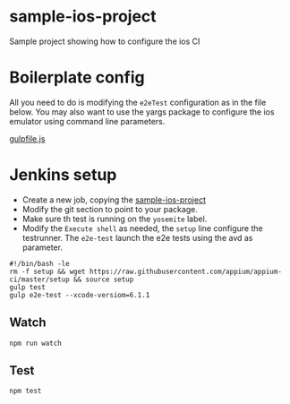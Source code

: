 sample-ios-project
===================

Sample project showing how to configure the ios CI

# Boilerplate config

All you need to do is modifying the `e2eTest` configuration as in the file below. You may also want
to use the yargs package to configure the ios emulator using command line parameters.

[gulpfile.js](https://github.com/appium/appium-ci/blob/master/sample-ios-project/gulpfile.js)

# Jenkins setup

- Create a new job, copying the [sample-ios-project](https://team-appium.ci.cloudbees.com/view/Appium%20Libs/job/sample-ios-project/)
- Modify the git section to point to your package.
- Make sure th test is running on the `yosemite` label.
- Modify the `Execute shell` as needed, the `setup` line configure the testrunner. The `e2e-test` launch the e2e tests using the avd as parameter.

```
#!/bin/bash -le
rm -f setup && wget https://raw.githubusercontent.com/appium/appium-ci/master/setup && source setup
gulp test
gulp e2e-test --xcode-versiom=6.1.1
```

## Watch

```
npm run watch
```

## Test

```
npm test
```
